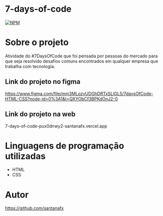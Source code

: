 # 7-days-of-code

[![NPM](https://img.shields.io/npm/l/react)](https://github.com/santanafx/7-days-of-code/blob/main/LICENSE)

# Sobre o projeto

Atividade do #7DaysOfCode que foi pensada por pessoas do mercado para que seja resolvido desafios comuns encontrados em qualquer empresa que trabalha com tecnologia.

## Link do projeto no figma

https://www.figma.com/file/mm3MLozvUDGhDRTxSLlGL5/7daysOfCode-HTML-CSS?node-id=0%3A1&t=QXYObCf3BPKdOnJ2-0

## Link do projeto na web

7-days-of-code-pux0dnwy2-santanafx.vercel.app



# Linguagens de programação utilizadas

- HTML
- CSS

# Autor

https://github.com/santanafx
